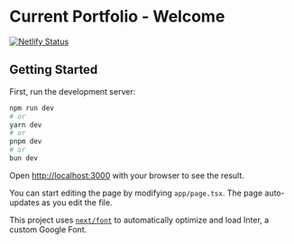 # Current Portfolio - Welcome

[![Netlify Status](https://api.netlify.com/api/v1/badges/3bcbc033-c23b-4366-8533-e3dad0414535/deploy-status)](https://app.netlify.com/sites/wondrous-alfajores-74de2b/deploys)


## Getting Started

First, run the development server:

```bash
npm run dev
# or
yarn dev
# or
pnpm dev
# or
bun dev
```

Open [http://localhost:3000](http://localhost:3000) with your browser to see the result.

You can start editing the page by modifying `app/page.tsx`. The page auto-updates as you edit the file.

This project uses [`next/font`](https://nextjs.org/docs/basic-features/font-optimization) to automatically optimize and load Inter, a custom Google Font.
